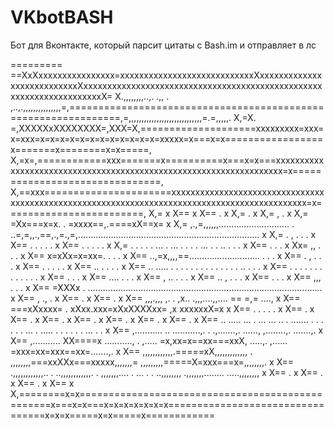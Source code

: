 VKbotBASH
=========

Бот для Вконтакте, который парсит цитаты с Bash.im и отправляет в лс

=========
==XxXxxxxxxxxxxxxxxxx=xxxxxxxxxxxxxxxxxxxxxxxxxxxxXxxxxxxxxxxxxxxxxxxxxxxxxxxxXxxxxxxxxxxxxxxxxxxxxxxxxxxxxxxxxxxxxxxxxxxxxxxxxxxxxxxxxxxxxxxxxxxxxxX=
X.,,,,,,,,..,. .,,   .   ,..,.,,,,,,,,,,,,,,,=,===============================================================,=,,,,,,,,,,,,,,,,,,,,,,,,,,,,,=.=,,,,,.
X,=X. =,XXXXXxXXXXXXXX=,XXX=X,====================xxxxxxxxx=xxx=x=xxx=x=x=x=x=x=x=x=x=x=x=x=x=xxxxx=x===x=x=================x=======x========x=x=====,
X,=x=,============xxx=======x==========x===x=x===xxxxxxxxxxxxxxxxxxxxxxxxxxxxxxxxxxxxxxxxxxxxxxxxxxxxxxxxxxxxxxxxxxx=x===============================,
X,==xxx======================xxxxxxxxxxxxxxxxxxxxxxxxxxxxxxxxxxxxxxxxxxxxxxxxxxxxxxxxxxxxxxxxxxxxxxxxxxxxxxxxxxxxxxxxxxxxxx=x========================,
X,=                                                                                                                                                 x
X==                                                                                                                                                 x
X==                                             .                                                                                                   x
X,=                                             .                                                                                                   x
X,=    ,                                        .                                                                                                   x
X,=   =Xx===x=x.                                .    =xxxx==,.====xX==x=                                                                            x
X,=   ,.,=,,,,,,............................    .    ..=,=,,.,==,.,=.,=,........................................................................    x
X,=   .                                     ,   .   .                                                                                           .   x
X==   .                                     .   .   .                                                                                           .   x
X==   .                                     .   .   .                                                                                           .   x
X,=   .  . . . . ... . ... . . . . ... . . ..   .   .                                                                                           .   x
X==                                             .   .                                                                                           .   x
Xx=   ,,                                        .   .                                                                                           .   x
X==   x=xXx=x=xx=.                              .   .                                                                                           .   x
X==   ..,=x,,,,==............................   .   .                                                                                           .   x
X==   .                                     ,   .   .                                                                                           .   x
X==  .                                      .   .   .                                                                                           .   x
X==  ..                                     .   .   .                                                                                           .   x
X==   .. ..... . . . . . . . . . . . . . . ..   .   .                                                                                           .   x
X==         . . .       . .   . . .   . .       .   .                                                                                           .   x
X==                                             .   .                                                                                           .   x
X==                   ....                      .   .                                                                                           .   x
X==                  ,   ..                     .   .                                                                                           .   x
X==                 ..    ,                     .   .                                                                                           .   x
X==                                             .   .                                                                                           .   x
X==                   ,,,                       .   .                                                                                           .   x
X==                  =XXXx                      .   .............................................................................................   x
X==                   , .,                      .             										            x
X==                                             .                                                                                                   x
X==                                             .                                                                                                   x
X==      ,,,.,,, ,.                             .    ,x.. .,,,....,,....   == =,= ....,                                                             x
X==      ===xXxxxx=                             .    xXxx.xxx=xXxXXXXxx=   ,x xxxxxxX=x                                                             x
X==            .                                .    .         .                    .                                                               x
X==                                             .                                                                                                   x
X==                                             .                                                                                                   x
X==                                             .                                                                                                   x
X==                                             .                                                                                                   x
X==                                             .                                                                                                   x
X==                                             .                                                                                                   x
X==                                             .                                                                                                   x
X==       .. ..... ...       . ... ... ..       .    .......       . . . . . . ... .         ..... .     . .   . . . ... . .                        x
X==      ,........... ..     ...........,.      .   .,.......,.               ......,       ,........,.             .......,.                       x
X==      ,........... XX====x ...........,      .    ,..... =x,xx=x==xx===xxX, .....,.      ,...... =xxx=xx=xxx==xx=.......,.                       x
X==      ,,,,,,,,,,,,.=====xX,,,,,,,,,,,,,      .    ,,,,,,,,===xxXXx===xxxxx,,,,,,,=       ,,,,,,,,,=====X=xxx===x=,,,,,,,,.                       x
X==      .,,,,,,,,,,,,.. . ..,,,,,,,,,,,,.      .    ,,,,,,,.... . ... . . ..,,,,,,,,       .,,,,,,,........   .....,,,,,,,,                        x
X==                                             .                                                                                                   x
X==                                             .                                                                                                   x
X==                                             .                                                                                                   x
X==                                                                                                                                                 x
X,========x=x=================================================x===x=x===x=x=x=x=x=x=x=================================x=x=x=====x=x=====x============
